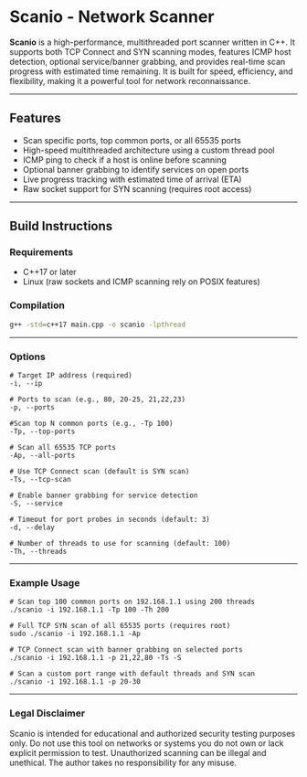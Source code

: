 # Scanio - Network Scanner

**Scanio** is a high-performance, multithreaded port scanner written in C++. It supports both TCP Connect and SYN scanning modes, features ICMP host detection, optional service/banner grabbing, and provides real-time scan progress with estimated time remaining. It is built for speed, efficiency, and flexibility, making it a powerful tool for network reconnaissance.

---

## Features

- Scan specific ports, top common ports, or all 65535 ports
- High-speed multithreaded architecture using a custom thread pool
- ICMP ping to check if a host is online before scanning
- Optional banner grabbing to identify services on open ports
- Live progress tracking with estimated time of arrival (ETA)
- Raw socket support for SYN scanning (requires root access)

---

## Build Instructions

### Requirements

- C++17 or later
- Linux (raw sockets and ICMP scanning rely on POSIX features)

### Compilation

```bash
g++ -std=c++17 main.cpp -o scanio -lpthread
```

---

### Options

```
# Target IP address (required)
-i, --ip

# Ports to scan (e.g., 80, 20-25, 21,22,23)
-p, --ports

#Scan top N common ports (e.g., -Tp 100)
-Tp, --top-ports

# Scan all 65535 TCP ports
-Ap, --all-ports

# Use TCP Connect scan (default is SYN scan)
-Ts, --tcp-scan

# Enable banner grabbing for service detection
-S, --service

# Timeout for port probes in seconds (default: 3)
-d, --delay

# Number of threads to use for scanning (default: 100)
-Th, --threads
```

---

### Example Usage

```
# Scan top 100 common ports on 192.168.1.1 using 200 threads
./scanio -i 192.168.1.1 -Tp 100 -Th 200

# Full TCP SYN scan of all 65535 ports (requires root)
sudo ./scanio -i 192.168.1.1 -Ap

# TCP Connect scan with banner grabbing on selected ports
./scanio -i 192.168.1.1 -p 21,22,80 -Ts -S

# Scan a custom port range with default threads and SYN scan
./scanio -i 192.168.1.1 -p 20-30
```

---

### Legal Disclaimer

Scanio is intended for educational and authorized security testing purposes only.
Do not use this tool on networks or systems you do not own or lack explicit permission to test. Unauthorized scanning can be illegal and unethical. The author takes no responsibility for any misuse.

